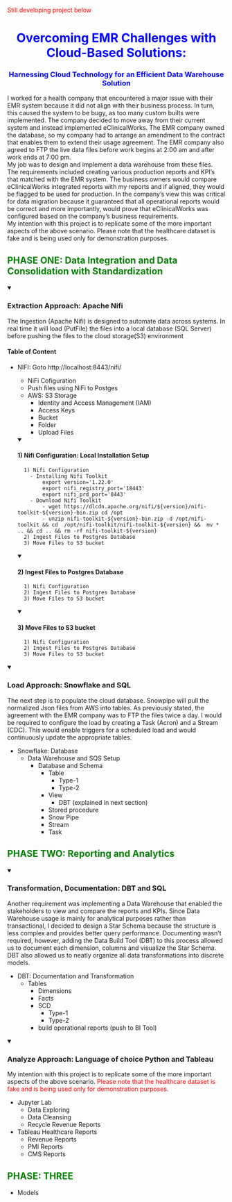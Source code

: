 <span style="color: red;">Still developing project below</span>


# <font color=blue><center>Overcoming EMR Challenges with Cloud-Based Solutions:</center></font>
### <font color=blue><center>Harnessing Cloud Technology for an Efficient Data Warehouse Solution</center></font>
I worked for a health company that encountered a major issue with their EMR system because it did not align with their business process. In turn, this caused the system to be bugy, as too many custom builts were implemented. The company decided to move away from their current system and instead implemented eClinicalWorks. The EMR company owned the database, so my company had to arrange an amendment to the contract that enables them to extend their usage agreement. The EMR company also agreed to FTP the live data files before work begins at 2:00 am and after work ends at 7:00 pm.  
My job was to design and implement a data warehouse from these files. The requirements included creating various production reports and KPI’s that matched with the EMR system. The business owners would compare eClinicalWorks integrated reports with my reports and if aligned, they would be flagged to be used for production. In the company’s view this was critical for data migration because it guaranteed that all operational reports would be correct and more importantly, would prove that eClinicalWorks was configured based on the company’s business requirements.  
My intention with this project is to replicate some of the more important aspects of the above scenario. Please note that the healthcare dataset is fake and is being used only for demonstration purposes. 

## <font color=green><left>PHASE ONE: Data Integration and Data Consolidation with Standardization </left></font>

<details open>
    
<summary>
    
### Extraction Approach: Apache Nifi
</summary>

<p>
The Ingestion (Apache Nifi) is designed to automate data across systems. In real time it will load (PutFile) the files into a local database (SQL Server) before pushing the files to the cloud storage(S3) environment
</p>

#### Table of Content
- NIFI: Goto http://localhost:8443/nifi/
    - NiFi Cofiguration
    - Push files using NiFi to Postges    
    - AWS: S3 Storage
        - Identity and Access Management (IAM)
        - Access Keys
        - Bucket
        - Folder
        - Upload Files
          
    <details open>
    
    <summary>
    
    #### 1) Nifi Configuration: Local Installation Setup
    </summary>
    
        1) Nifi Configuration
          - Installing Nifi Toolkit
              export version='1.22.0'
              export nifi_registry_port='18443'
              export nifi_prd_port='8443'
          - Download Nifi Toolkit
              - wget https://dlcdn.apache.org/nifi/${version}/nifi-toolkit-${version}-bin.zip cd /opt
              - unzip nifi-toolkit-${version}-bin.zip -d /opt/nifi-toolkit && cd  /opt/nifi-toolkit/nifi-toolkit-${version} &&  mv * .. && cd .. && rm -rf nifi-toolkit-${version}
        2) Ingest Files to Postgres Database
        3) Move Files to S3 bucket
    </details>
  <details open>
    
    <summary>
    
    #### 2) Ingest Files to Postgres Database
    </summary>
    
        1) Nifi Configuration
        2) Ingest Files to Postgres Database
        3) Move Files to S3 bucket
    </details>
  <details open>
    
    <summary>
    
     #### 3) Move Files to S3 bucket
    </summary>
    
        1) Nifi Configuration
        2) Ingest Files to Postgres Database
        3) Move Files to S3 bucket
    </details>
    
  
</details>


<details open>
    
<summary>
    
### Load Approach: Snowflake and SQL
</summary>

<p>
 The next step is to populate the cloud database. Snowpipe will pull the normalized Json files from AWS into tables. As previously stated, the agreement with the EMR company was to FTP the files twice a day. 
    I would be required to configure the load by creating a Task (Acron) and a Stream (CDC). This would enable triggers for a scheduled load and would continuously update the appropriate tables.
</p>

- Snowflake: Database
    - Data Warehouse and SQS Setup
        - Database and Schema
            - Table
                - Type-1
                - Type-2
            - View
                - DBT (explained in next section)
            - Stored procedure
            - Snow Pipe
            - Stream
            - Task

</details>

## <font color=green><left>PHASE TWO: Reporting and Analytics </left></font>
<details open>
    
<summary>
    
### Transformation, Documentation: DBT and SQL
</summary>

<p>
 Another requirement was implementing a Data Warehouse that enabled the stakeholders to view and compare the reports and KPIs. Since Data Warehouse usage is mainly for analytical purposes rather than transactional, I decided to design a Star Schema because the structure is less complex and provides better query performance. Documenting wasn’t required, however, adding the Data Build Tool (DBT) to this process allowed us to document each dimension, columns and visualize the Star Schema. DBT also allowed us to neatly organize all data transformations into discrete models.  
</p>

- DBT: Documentation and Transformation
    - Tables
        - Dimensions
        - Facts
        - SCD
            - Type-1
            - Type-2
        - build operational reports (push to BI Tool)
      
</details>

<details open>
    
<summary>
    
### Analyze Approach: Language of choice Python and Tableau
</summary>

<p>
My intention with this project is to replicate some of the more important aspects of the above scenario. <font color=red>Please note that the healthcare dataset is fake and is being used only for demonstration purposes. </font>
</p>

- Jupyter Lab
    - Data Exploring
    - Data Cleansing
    - Recycle Revenue Reports
 - Tableau Healthcare Reports
    - Revenue Reports 
    - PMI Reports  
    - CMS Reports

</details>

## <font color=green><left>PHASE: THREE </left></font>
* Models



